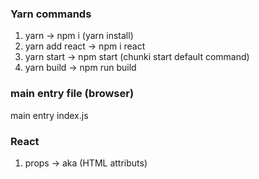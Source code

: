 ### Yarn commands

1. yarn -> npm i (yarn install)
2. yarn add react -> npm i react
3. yarn start -> npm start (chunki start default command)
4. yarn build -> npm run build



### main entry file (browser)
main entry index.js

### React

1. props -> aka (HTML attributs)